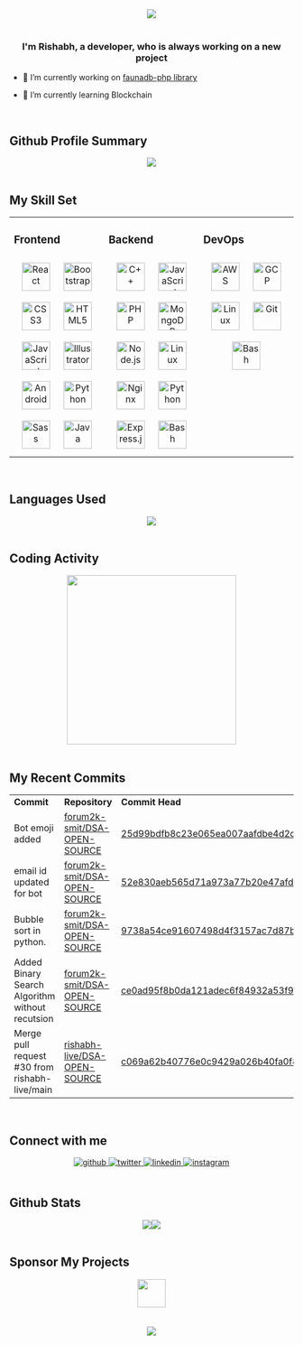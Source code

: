 <div align="center">
<img src="https://raw.githubusercontent.com/rishabh-live/rishabh-live/master/assets/Banner.png?raw=true" align="center" />
</div>  
  
<br/>

### <div align="center">I'm Rishabh, a developer, who is always working on a new project</div>

- 🔭 I’m currently working on [faunadb-php library](https://github.com/rishabh-live/faunadb-php)

- 🌱 I’m currently learning Blockchain

<br/>

## Github Profile Summary

<div align="center">
  <img src="https://github-profile-summary-cards.vercel.app/api/cards/profile-details?username=rishabh-live&theme=monokai" align="center" /></div>

<br/>

## My Skill Set

<table><tr><td valign="top" width="33%">

<h3> Frontend </h3>

<div align="center">  
<img style="margin: 10px" src="https://profilinator.rishav.dev/skills-assets/react-original-wordmark.svg" alt="React" height="50" />  
<img style="margin: 10px" src="https://profilinator.rishav.dev/skills-assets/bootstrap-plain.svg" alt="Bootstrap" height="50" />  
<img style="margin: 10px" src="https://profilinator.rishav.dev/skills-assets/css3-original-wordmark.svg" alt="CSS3" height="50" />  
<img style="margin: 10px" src="https://profilinator.rishav.dev/skills-assets/html5-original-wordmark.svg" alt="HTML5" height="50" />  
<img style="margin: 10px" src="https://profilinator.rishav.dev/skills-assets/javascript-original.svg" alt="JavaScript" height="50" />  
<img style="margin: 10px" src="https://profilinator.rishav.dev/skills-assets/adobe_illustrator-icon.svg" alt="Illustrator" height="50" />  
<img style="margin: 10px" src="https://profilinator.rishav.dev/skills-assets/android-original-wordmark.svg" alt="Android" height="50" />    
<img style="margin: 10px" src="https://profilinator.rishav.dev/skills-assets/python-original.svg" alt="Python" height="50" />  
<img style="margin: 10px" src="https://profilinator.rishav.dev/skills-assets/sass-original.svg" alt="Sass" height="50" />  
<img style="margin: 10px" src="https://profilinator.rishav.dev/skills-assets/java-original-wordmark.svg" alt="Java" height="50" />  
</div>

</div></td><td valign="top" width="33%">

<h3> Backend </h3>
<div align="center">  
<img style="margin: 10px" src="https://profilinator.rishav.dev/skills-assets/cplusplus-original.svg" alt="C++" height="50" />  
<img style="margin: 10px" src="https://profilinator.rishav.dev/skills-assets/javascript-original.svg" alt="JavaScript" height="50" />  
<img style="margin: 10px" src="https://profilinator.rishav.dev/skills-assets/php-original.svg" alt="PHP" height="50" />  
<img style="margin: 10px" src="https://profilinator.rishav.dev/skills-assets/mongodb-original-wordmark.svg" alt="MongoDB" height="50" />  
<img style="margin: 10px" src="https://profilinator.rishav.dev/skills-assets/nodejs-original-wordmark.svg" alt="Node.js" height="50" />  
<img style="margin: 10px" src="https://profilinator.rishav.dev/skills-assets/linux-original.svg" alt="Linux" height="50" />  
<img style="margin: 10px" src="https://profilinator.rishav.dev/skills-assets/nginx-original.svg" alt="Nginx" height="50" />  
<img style="margin: 10px" src="https://profilinator.rishav.dev/skills-assets/python-original.svg" alt="Python" height="50" />  
<img style="margin: 10px" src="https://profilinator.rishav.dev/skills-assets/express-original-wordmark.svg" alt="Express.js" height="50" />  
<img style="margin: 10px" src="https://profilinator.rishav.dev/skills-assets/gnu_bash-icon.svg" alt="Bash" height="50" />  
</div> 
</div></td><td valign="top" width="33%">

<h3> DevOps </h3>

<div align="center">  
<img style="margin: 10px" src="https://profilinator.rishav.dev/skills-assets/amazonwebservices-original-wordmark.svg" alt="AWS" height="50" />  
<img style="margin: 10px" src="https://profilinator.rishav.dev/skills-assets/google_cloud-icon.svg" alt="GCP" height="50" />  
<img style="margin: 10px" src="https://profilinator.rishav.dev/skills-assets/linux-original.svg" alt="Linux" height="50" />  
<img style="margin: 10px" src="https://profilinator.rishav.dev/skills-assets/git-scm-icon.svg" alt="Git" height="50" />  
<img style="margin: 10px" src="https://profilinator.rishav.dev/skills-assets/gnu_bash-icon.svg" alt="Bash" height="50" />  
</div></td></tr></table>

<br/>

## Languages Used

<div align="center">
   <img src="https://github-readme-stats.vercel.app/api/top-langs/?username=rishabh-live&layout=compact" align="center" />
</div>

<br/>

## Coding Activity

<div align="center">
   <img src="https://wakatime.com/share/@rishabhlive/a1c9ac8c-5cc5-4ae4-a3ca-61d6050580e9.png" height="300"/>
</div>

<br/>

## My Recent Commits

<!-- START:github_activity -->
<table><tr><td><b>Commit</b></td><td><b>Repository</b></td><td><b>Commit Head</b></td></tr>
<tr><td>Bot emoji added</td><td><a href="https://github.com/forum2k-smit/DSA-OPEN-SOURCE">forum2k-smit/DSA-OPEN-SOURCE</a></td><td><a href="https://github.com/forum2k-smit/DSA-OPEN-SOURCE/commit/25d99bdfb8c23e065ea007aafdbe4d2dd56443b0">25d99bdfb8c23e065ea007aafdbe4d2dd56443b0</a></td></tr>
<tr><td>email id updated for bot</td><td><a href="https://github.com/forum2k-smit/DSA-OPEN-SOURCE">forum2k-smit/DSA-OPEN-SOURCE</a></td><td><a href="https://github.com/forum2k-smit/DSA-OPEN-SOURCE/commit/52e830aeb565d71a973a77b20e47afd36a154890">52e830aeb565d71a973a77b20e47afd36a154890</a></td></tr>
<tr><td>Bubble sort in python.</td><td><a href="https://github.com/forum2k-smit/DSA-OPEN-SOURCE">forum2k-smit/DSA-OPEN-SOURCE</a></td><td><a href="https://github.com/forum2k-smit/DSA-OPEN-SOURCE/commit/9738a54ce91607498d4f3157ac7d87b5230c435e">9738a54ce91607498d4f3157ac7d87b5230c435e</a></td></tr>
<tr><td>Added Binary Search Algorithm without recutsion</td><td><a href="https://github.com/forum2k-smit/DSA-OPEN-SOURCE">forum2k-smit/DSA-OPEN-SOURCE</a></td><td><a href="https://github.com/forum2k-smit/DSA-OPEN-SOURCE/commit/ce0ad95f8b0da121adec6f84932a53f9578c5a54">ce0ad95f8b0da121adec6f84932a53f9578c5a54</a></td></tr>
<tr><td>Merge pull request #30 from rishabh-live/main</td><td><a href="https://github.com/rishabh-live/DSA-OPEN-SOURCE">rishabh-live/DSA-OPEN-SOURCE</a></td><td><a href="https://github.com/rishabh-live/DSA-OPEN-SOURCE/commit/c069a62b40776e0c9429a026b40fa0f8a39eda49">c069a62b40776e0c9429a026b40fa0f8a39eda49</a></td></tr>
</table>

<!-- END:github_activity -->

<br/>

## Connect with me

<div align="center">
<a href="https://github.com/rishabh-live" target="_blank">
<img src=https://img.shields.io/badge/github-%2324292e.svg?&style=for-the-badge&logo=github&logoColor=white alt=github style="margin-bottom: 5px;" />
</a>
<a href="https://twitter.com/live_rishabh" target="_blank">
<img src=https://img.shields.io/badge/twitter-%2300acee.svg?&style=for-the-badge&logo=twitter&logoColor=white alt=twitter style="margin-bottom: 5px;" />
</a>
<a href="https://linkedin.com/in/rishabh0508" target="_blank">
<img src=https://img.shields.io/badge/linkedin-%231E77B5.svg?&style=for-the-badge&logo=linkedin&logoColor=white alt=linkedin style="margin-bottom: 5px;" />
</a>
<a href="https://instagram.com/rishabh.live" target="_blank">
<img src=https://img.shields.io/badge/instagram-%23000000.svg?&style=for-the-badge&logo=instagram&logoColor=white alt=instagram style="margin-bottom: 5px;" />
</a>  
</div>  


<br/>

## Github Stats

<div align="center"><img src="https://github-readme-stats.vercel.app/api?username=rishabh-live&show_icons=true&count_private=true" /><img src="https://github-readme-streak-stats.herokuapp.com/?user=rishabh-live" /></div>

<br/>  

## Sponsor My Projects
<div align="center"><a href="https://www.instamojo.com/@rishabh_live/" rel="im-checkout" data-text="BUY ME A GIFT" data-css-style="color:#ffffff; background:#1273de; width:300px; border-radius:30px"   data-layout="vertical"><img src="https://www.nosevents.com/wp-content/uploads/2016/08/Sponsor-Icon.png" align="center" height="50"/></a>
</div>

<br/>  

<!--
<div align="center"><img src="https://spotify-github-profile.vercel.app/api/view?uid=316bxwkcdqbzksnkt5unnigaf5tq&cover_image=true" /></div> -->

<br/>

<div align="center">
<img src="https://komarev.com/ghpvc/?username=rishabh-live&&style=flat-square" align="center" />
</div>